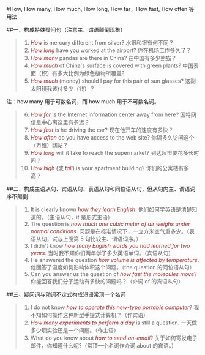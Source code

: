 #How, How many, How much, How long, How far，How fast, How often 等用法

##一、构成特殊疑问句（注意主、谓语颠倒现象）
>1. *How* is mercury different from silver? 水银和银有何不同？
>2. *How long* have you worked at the airport? 你在机场工作多久了？
>3. *How many* pandas are there in China? 在中国有多少熊猫？
>4. *How much* of China's surface is covered with green plants? 中国表面（积）有多大比例为绿色植物所覆盖?
>5. *How much* (money) should I pay for this pair of sun glasses? 这副太阳镜我该付多少（钱）？

注：how many 用于可数名词，而 how much 用于不可数名词。

>6. *How for* is the Internet information center away from here? 因特网信息中心离这里有多远？
>7. *How fast* is he driving the car? 现在他开车的速度有多快？
>8. *How often* do you have access to the web site? 你隔多久访问这个（万维）网站？
>9. *How long* will it take to reach the supermarket? 到达超市要花多长时间？
>10. *How high* (或 *tall*) is your apartment building? 你们的公寓楼有多高？

##二、构成主语从句、宾语从句、表语从句和同位语从句，但从句内主、谓语词序不颠倒
>1. It is clearly known *how they learn English*. 他们如何学英语是清楚知道的。（主语从句，it 是形式主语）
>2. The question is *how much one cubic meter of air weighs under normal conditions*. 问题是在标准情况下，一立方米空气重多少。（表语从句，试与上面第 5 句比较主、谓语词序。）
>3. I didn't know *how many English words you had learned for two years*. 当时我不知你们两年学了多少英语单词。（宾语从句）
>4. He answered the question *how volume is affected by temperature*. 他回答了温度如何影响体积这个问题。（the question 的同位语从句）
>5. Can you answer us the question of *how fast the molecules move*? 你能回答我们分子运动有多快的问题吗？（介词 of 的宾语从句）

##三、疑问词与动词不定式构成短语常顶一个名词
>1. I do not know *how to operate this new-type portable computer*? 我不知如何操作这种新型手提式计算机？（作宾语）
>2. *How many experiments to perform a day* is still a question. 一天做多少项实验还是一个问题。（作主语）
>3. What do you know about *how to send an-email*? 关于如何寄发电子邮件，你知道什么呢?（常顶一个名词作介词 about 的宾语。）

<style>em {color: brown;}</style>